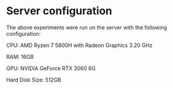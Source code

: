 # Server configuration
The above experiments were run on the server with the following configuration:

CPU: AMD Ryzen 7 5800H with Radeon Graphics 3.20 GHz

RAM: 16GB

GPU: NVIDIA GeForce RTX 3060 6G

Hard Disk Size: 512GB
